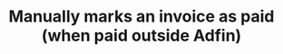 ---
title: Manually marks an invoice as paid (when paid outside Adfin)
api:
  file: stagingadfincom-apidocspublic-apis.json
  operationId: markInvoiceAsPaid
hidden: false
---